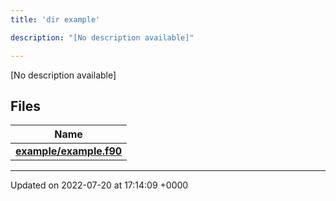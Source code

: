 ```yaml
---
title: 'dir example'

description: "[No description available]"

---
```







[No description available]

## Files

| Name           |
| -------------- |
| **[example/example.f90](/documentation/code/files/example_8f90/#file-example.f90)**  |






-------------------------------

Updated on 2022-07-20 at 17:14:09 +0000
